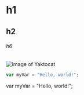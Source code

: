 # h1

## h2

###### h6


![Image of Yaktocat](https://octodex.github.com/images/yaktocat.png)

``` javascript
var myVar = "Hello, world!";
```

var myVar = "Hello, world!";
